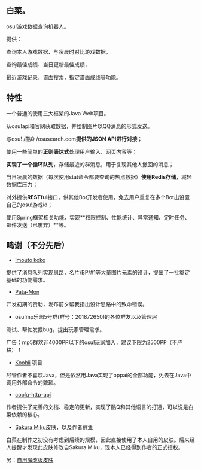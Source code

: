 ## 白菜。

osu!游戏数据查询机器人。

提供：

查询本人游戏数据、与凌晨时对比游戏数据，

查询最佳成绩、当日更新最佳成绩，

最近游戏记录，谱面搜索，指定谱面成绩等功能。


## 特性

一个普通的使用三大框架的Java Web项目。

从osu!api和官网获取数据，并绘制图片以QQ消息的形式发送。

与osu! /酷Q /osusearch.com**提供的JSON API进行对接**；

使用一些简单的**正则表达式**处理用户输入、网页内容等；

**实现了一个循环队列**，存储最近的群消息，用于复现其他人撤回的消息；

当日凌晨的数据（每次使用stat命令都要查询的热点数据）**使用Redis存储**，减轻数据库压力；

对外提供**RESTful**接口，供其他Bot开发者使用，免去用户重复在多个Bot出设置自己的osu!游戏id；

使用Spring框架相关功能，实现**权限控制、性能统计、异常通知、定时任务、邮件发送（已废弃）**等。


## 鸣谢（不分先后）

+ [Imouto koko](https://osu.ppy.sh/u/7679162)

提供了消息队列实现思路，名片/BP/#1等大量图片元素的设计，提出了一批奠定基础的功能需求。

+ [Pata-Mon](https://osu.ppy.sh/u/6149313)

开发初期的赞助，发布前夕帮我指出设计思路中的致命错误。

+ osu!mp乐园5号群(群号：201872650)的各位群友以及管理层

测试、帮忙发掘bug，提出玩家管理需求。

广告：mp5群欢迎4000PP以下的osu!玩家加入，建议下限为2500PP（不严格）！

+ [Koohii](https://github.com/Francesco149/koohii) 项目

尽管作者不喜欢Java，但是依然用Java实现了oppai的全部功能，免去在Java中调用外部命令的繁琐。

+ [coolq-http-api](https://github.com/richardchien/coolq-http-api)

作者提供了完善的文档、稳定的更新，实现了酷Q和其他语言的打通，可以说是白菜依赖的核心。

+ [Sakura Miku](https://tieba.baidu.com/p/4399134680)皮肤，以及作者[鲤鱼](https://osu.ppy.sh/u/4642549)

白菜在制作之初没有考虑到后续的规模，因此直接使用了本人自用的皮肤。后来经人提醒才发现此皮肤修改自Sakura Miku，现本人已经得到作者的正式授权。

另：[自用魔改版皮肤](http://www.mothership.top/skin)
